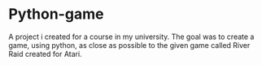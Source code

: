 # Python-game
A project i created for a course in my university. The goal was to create a game, using python, as close as possible to the given game called River Raid created for Atari.
